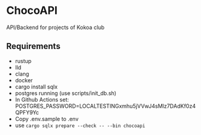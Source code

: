 # ChocoAPI

API/Backend for projects of Kokoa club

## Requirements

- rustup
- lld
- clang
- docker
- cargo install sqlx
- postgres running (use scripts/init_db.sh)
- In Github Actions set: POSTGRES_PASSWORD=LOCALTESTINGxmhu5jVVwJ4sMlz7DAdKf0z4QPFY9Yc
- Copy .env.sample to .env
- use `cargo sqlx prepare --check -- --bin chocoapi`
